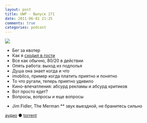 ```yaml
---
layout: post
title: UWP - Выпуск 271
date: 2011-06-01 21:25
comments: true
categories: podcast
---
```

![](https://podcast.umputun.com/images/uwp/uwp271.jpg)


- Бег за квотер
- Как я [сходил в гости](http://simomania.rpod.ru/235888.html)
- Все как обычно, 80/20 в действии
- Опять работа: выход из подполья
- Душа она знает когда и что
- imobilco, пример когда платить приятно и понятно
- То что ругали, теперь приятно удивило
- Кино-впечатления: абсурд рекламы и абсурд критиков
- Вот просто едет?
- Вопросы, вопросы и еще вопросы

* Jim Fidler,  The Merman
** звук выездной, не бранитесь сильно

[аудио](http://archive.rucast.net/uwp/media/ump_podcast271.mp3) ● [torrent](http://archive.rucast.net/uwp/media/ump_podcast271.mp3.torrent)


<audio src="http://archive.rucast.net/uwp/media/ump_podcast271.mp3" preload="none">
